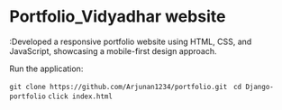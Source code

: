 # Portfolio_Vidyadhar website

:Developed a responsive portfolio website using HTML, CSS, and JavaScript, showcasing a mobile-first design approach.

 Run the application:

  `git clone https://github.com/Arjunan1234/portfolio.git `
`cd Django-portfolio` 
 `click index.html `
